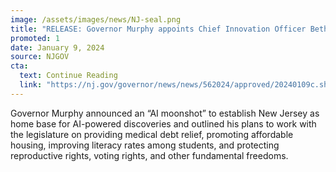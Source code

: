 ```yaml
---
image: /assets/images/news/NJ-seal.png
title: "RELEASE: Governor Murphy appoints Chief Innovation Officer Beth Noveck as Chief AI Strategist, announces new initiatives as part of State of the State Address"
promoted: 1
date: January 9, 2024
source: NJGOV
cta:
  text: Continue Reading
  link: "https://nj.gov/governor/news/news/562024/approved/20240109c.shtml"
---
```


Governor Murphy announced an “AI moonshot” to establish New Jersey as home base for AI-powered discoveries and outlined his plans to work with the legislature on providing medical debt relief, promoting affordable housing, improving literacy rates among students, and protecting reproductive rights, voting rights, and other fundamental freedoms. 